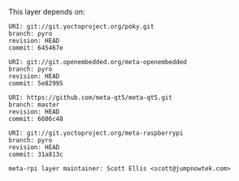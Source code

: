 This layer depends on:

    URI: git://git.yoctoproject.org/poky.git
    branch: pyro
    revision: HEAD
    commit: 645467e

    URI: git://git.openembedded.org/meta-openembedded
    branch: pyro
    revision: HEAD
    commit: 5e82995

    URI: https://github.com/meta-qt5/meta-qt5.git
    branch: master
    revision: HEAD
    commit: 6606c48

    URI: git://git.yoctoproject.org/meta-raspberrypi 
    branch: pyro
    revision: HEAD
    commit: 31a813c

    meta-rpi layer maintainer: Scott Ellis <scott@jumpnowtek.com>

